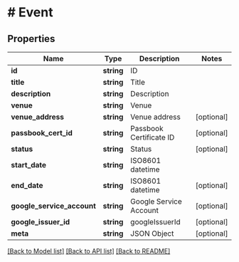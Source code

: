 # # Event

## Properties

Name | Type | Description | Notes
------------ | ------------- | ------------- | -------------
**id** | **string** | ID | 
**title** | **string** | Title | 
**description** | **string** | Description | 
**venue** | **string** | Venue | 
**venue_address** | **string** | Venue address | [optional] 
**passbook_cert_id** | **string** | Passbook Certificate ID | [optional] 
**status** | **string** | Status | [optional] 
**start_date** | **string** | ISO8601 datetime | 
**end_date** | **string** | ISO8601 datetime | [optional] 
**google_service_account** | **string** | Google Service Account | [optional] 
**google_issuer_id** | **string** | googleIssuerId | [optional] 
**meta** | **string** | JSON Object | [optional] 

[[Back to Model list]](../../README.md#documentation-for-models) [[Back to API list]](../../README.md#documentation-for-api-endpoints) [[Back to README]](../../README.md)


